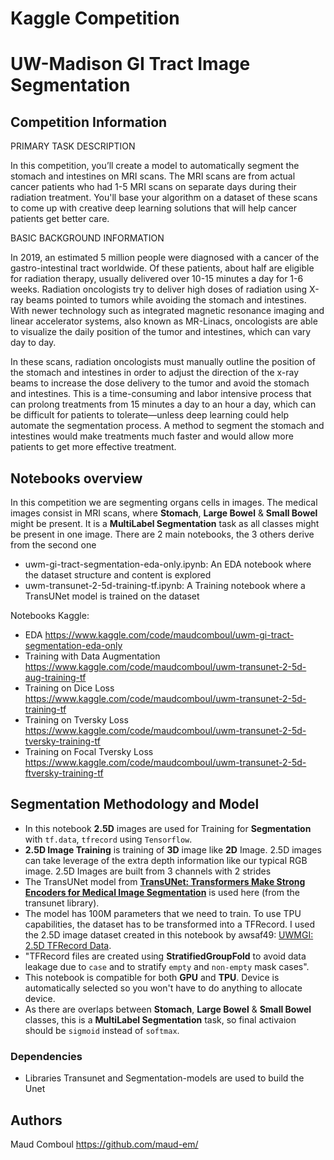 # Kaggle Competition
# UW-Madison GI Tract Image Segmentation


## Competition Information

PRIMARY TASK DESCRIPTION

In this competition, you’ll create a model to automatically segment the stomach and intestines on MRI scans. The MRI scans are from actual cancer patients who had 1-5 MRI scans on separate days during their radiation treatment. You'll base your algorithm on a dataset of these scans to come up with creative deep learning solutions that will help cancer patients get better care.


BASIC BACKGROUND INFORMATION

In 2019, an estimated 5 million people were diagnosed with a cancer of the gastro-intestinal tract worldwide. Of these patients, about half are eligible for radiation therapy, usually delivered over 10-15 minutes a day for 1-6 weeks. Radiation oncologists try to deliver high doses of radiation using X-ray beams pointed to tumors while avoiding the stomach and intestines. With newer technology such as integrated magnetic resonance imaging and linear accelerator systems, also known as MR-Linacs, oncologists are able to visualize the daily position of the tumor and intestines, which can vary day to day.

In these scans, radiation oncologists must manually outline the position of the stomach and intestines in order to adjust the direction of the x-ray beams to increase the dose delivery to the tumor and avoid the stomach and intestines. This is a time-consuming and labor intensive process that can prolong treatments from 15 minutes a day to an hour a day, which can be difficult for patients to tolerate—unless deep learning could help automate the segmentation process. A method to segment the stomach and intestines would make treatments much faster and would allow more patients to get more effective treatment.

## Notebooks overview

In this competition we are segmenting organs cells in images. The medical images consist in MRI scans, where **Stomach**, **Large Bowel** & **Small Bowel** might be present. It is a **MultiLabel Segmentation** task as all classes might be present in one image.
There are 2 main notebooks, the 3 others derive from the second one
* uwm-gi-tract-segmentation-eda-only.ipynb: An EDA notebook where the dataset structure and content is explored
* uwm-transunet-2-5d-training-tf.ipynb: A Training notebook where a TransUNet model is trained on the dataset

Notebooks Kaggle:
* EDA https://www.kaggle.com/code/maudcomboul/uwm-gi-tract-segmentation-eda-only
* Training with Data Augmentation https://www.kaggle.com/code/maudcomboul/uwm-transunet-2-5d-aug-training-tf
* Training on Dice Loss https://www.kaggle.com/code/maudcomboul/uwm-transunet-2-5d-training-tf
* Training on Tversky Loss https://www.kaggle.com/code/maudcomboul/uwm-transunet-2-5d-tversky-training-tf
* Training on Focal Tversky Loss https://www.kaggle.com/code/maudcomboul/uwm-transunet-2-5d-ftversky-training-tf


## Segmentation Methodology and Model
* In this notebook **2.5D** images are used for Training for **Segmentation** with `tf.data`, `tfrecord` using `Tensorflow`.  
* **2.5D Image Training** is training of **3D** image like **2D** Image. 2.5D images can take leverage of the extra depth information like our typical RGB image. 2.5D Images are built from 3 channels with 2 strides 
* The TransUNet model from **[TransUNet: Transformers Make Strong Encoders for Medical Image Segmentation](https://arxiv.org/pdf/2102.04306.pdf)** is used here (from the transunet library).
* The model has 100M parameters that we need to train. To use TPU capabilities, the dataset has to be transformed into a TFRecord. I used the 2.5D image dataset created in this notebook by awsaf49: [UWMGI: 2.5D TFRecord Data](https://www.kaggle.com/code/awsaf49/uwmgi-2-5d-tfrecord-data).
* "TFRecord files are created using **StratifiedGroupFold** to avoid data leakage due to `case` and to stratify `empty` and `non-empty` mask cases".
* This notebook is compatible for both **GPU** and **TPU**. Device is automatically selected so you won't have to do anything to allocate device.
* As there are overlaps between **Stomach**, **Large Bowel** & **Small Bowel** classes, this is a **MultiLabel Segmentation** task, so final activaion should be `sigmoid` instead of `softmax`.


### Dependencies

* Libraries Transunet and Segmentation-models are used to build the Unet


## Authors

Maud Comboul
https://github.com/maud-em/
